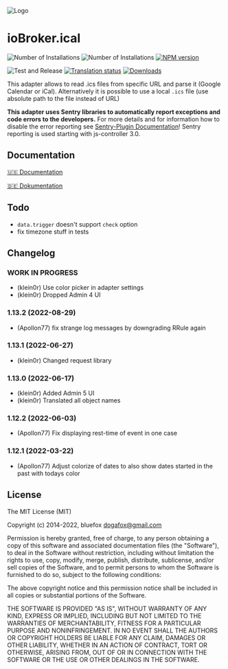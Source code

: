![Logo](admin/ical.png)
# ioBroker.ical

![Number of Installations](http://iobroker.live/badges/ical-installed.svg)
![Number of Installations](http://iobroker.live/badges/ical-stable.svg)
[![NPM version](http://img.shields.io/npm/v/iobroker.ical.svg)](https://www.npmjs.com/package/iobroker.ical)

![Test and Release](https://github.com/iobroker-community-adapters/ioBroker.ical/workflows/Test%20and%20Release/badge.svg)
[![Translation status](https://weblate.iobroker.net/widgets/adapters/-/ical/svg-badge.svg)](https://weblate.iobroker.net/engage/adapters/?utm_source=widget)
[![Downloads](https://img.shields.io/npm/dm/iobroker.ical.svg)](https://www.npmjs.com/package/iobroker.ical)

This adapter allows to read .ics files from specific URL and parse it (Google Calendar or iCal). 
Alternatively it is possible to use a local `.ics` file (use absolute path to the file instead of URL)

**This adapter uses Sentry libraries to automatically report exceptions and code errors to the developers.** For more details and for information how to disable the error reporting see [Sentry-Plugin Documentation](https://github.com/ioBroker/plugin-sentry#plugin-sentry)! Sentry reporting is used starting with js-controller 3.0.

## Documentation

[🇺🇸 Documentation](./docs/en/README.md)

[🇩🇪 Dokumentation](./docs/de/README.md)

## Todo
* `data.trigger` doesn't support `check` option
* fix timezone stuff in tests

## Changelog
<!--
	Placeholder for the next version (at the beginning of the line):
	### **WORK IN PROGRESS**
-->

### **WORK IN PROGRESS**
* (klein0r) Use color picker in adapter settings
* (klein0r) Dropped Admin 4 UI

### 1.13.2 (2022-08-29)
* (Apollon77) fix strange log messages by downgrading RRule again

### 1.13.1 (2022-06-27)
* (klein0r) Changed request library

### 1.13.0 (2022-06-17)
* (klein0r) Added Admin 5 UI
* (klein0r) Translated all object names

### 1.12.2 (2022-06-03)
* (Apollon77) Fix displaying rest-time of event in one case

### 1.12.1 (2022-03-22)
* (Apollon77) Adjust colorize of dates to also show dates started in the past with todays color

## License

The MIT License (MIT)

Copyright (c) 2014-2022, bluefox <dogafox@gmail.com>

Permission is hereby granted, free of charge, to any person obtaining a copy
of this software and associated documentation files (the "Software"), to deal
in the Software without restriction, including without limitation the rights
to use, copy, modify, merge, publish, distribute, sublicense, and/or sell
copies of the Software, and to permit persons to whom the Software is
furnished to do so, subject to the following conditions:

The above copyright notice and this permission notice shall be included in all
copies or substantial portions of the Software.

THE SOFTWARE IS PROVIDED "AS IS", WITHOUT WARRANTY OF ANY KIND, EXPRESS OR
IMPLIED, INCLUDING BUT NOT LIMITED TO THE WARRANTIES OF MERCHANTABILITY,
FITNESS FOR A PARTICULAR PURPOSE AND NONINFRINGEMENT. IN NO EVENT SHALL THE
AUTHORS OR COPYRIGHT HOLDERS BE LIABLE FOR ANY CLAIM, DAMAGES OR OTHER
LIABILITY, WHETHER IN AN ACTION OF CONTRACT, TORT OR OTHERWISE, ARISING FROM,
OUT OF OR IN CONNECTION WITH THE SOFTWARE OR THE USE OR OTHER DEALINGS IN THE
SOFTWARE.
